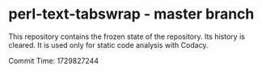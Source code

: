 # perl-text-tabswrap - master branch

This repository contains the frozen state of the repository.
Its history is cleared. It is used only for static code
analysis with Codacy.

Commit Time: 1729827244